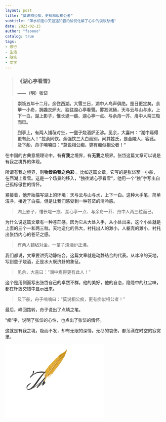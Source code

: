 ```yaml
---
layout: post
title: "莫说相公痴，更有痴似相公者"
subtitle: "萍水相逢中天涯遇知音的愉悦化解了心中的淡淡愁绪"
date: 2023-02-15
author: "fsoooo"
catalog: true
tags:
- 修行
- 生活
- 随笔
- 文学
---
```

>
> ### 《湖心亭看雪》
>
> **——（明）张岱**

> **崇祯五年十二月，余住西湖。大雪三日，湖中人鸟声俱绝。是日更定矣，余拏一小舟，拥毳衣炉火，独往湖心亭看雪。雾凇沆砀，天与云与山与水，上下一白。湖上影子，惟长堤一痕、湖心亭一点、与余舟一芥、舟中人两三粒而已。**
>
> **到亭上，有两人铺毡对坐，一童子烧酒炉正沸。见余，大喜曰：“湖中焉得更有此人！”拉余同饮。余强饮三大白而别。问其姓氏，是金陵人，客此。及下船，舟子喃喃曰：“莫说相公痴，更有痴似相公者！”**

在中国的古典意境理论中，有**有我**之境界，有**无我**之境界。张岱这篇文章可以说是有我之境界的体现。

所谓有我之境界，则**物皆染我之色彩** 。比如这篇文章，它写的是张岱挐一小船，在西湖上看雪。这是一个场景的移入，"独往湖心亭看雪"，他用一个“独”字写出自己孤标傲世的情怀。

紧接着，他开始描写湖上的环境：天与云与山与水，上下一白。这种大手笔，简单洁净，接近了白描，但是让我们感受到一种苍茫的清冷感。

> 湖上影子，惟长堤一痕、湖心亭一点、与余舟一芥、舟中人两三粒而已。

为什么说这篇文章有一种苍茫感。因为它从大处入手，从小处出来，这个小处就是上面的三个一和两三粒。天地造化的伟大，衬托出人的渺小，人躯壳的渺小，衬托出张岱内心的苍茫之感。

> 有两人铺毡对坐，一童子烧酒炉正沸。

我们都说，文章要讲究动静结合。这篇文章就是动静结合的代表。从冰冷的天地，写到童子烧酒，正是水火既济卦的象征。

> 见余，大喜曰：“湖中焉得更有此人！”

这个是用侧面写出张岱自己的卓然不群。他的美好，他的自恋，隐隐中的红尘味，都在杯盏交错中显示出来。

> 及下船，舟子喃喃曰：“莫说相公痴，更有痴似相公者！”

最后，峰回路转，舟子说出了点睛之笔。

“痴”字，说明了张岱的心性，也点出了张岱的情怀。

这就是有我之境，隐而不发，却有无限的深情，无尽的哀伤，都荡漾在时空的寂寞里。

![](../img/ending.gif)
